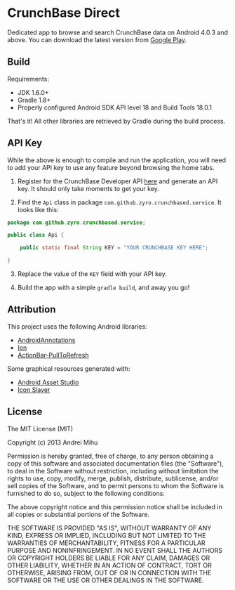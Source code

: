 # CrunchBase Direct

Dedicated app to browse and search CrunchBase data on Android 4.0.3 and above. You can download the latest version from [Google Play](https://play.google.com/store/apps/details?id=com.github.zyro.crunchbased).

## Build

Requirements:
* JDK 1.6.0+
* Gradle 1.8+
* Properly configured Android SDK API level 18 and Build Tools 18.0.1

That's it! All other libraries are retrieved by Gradle during the build process.

## API Key

While the above is enough to compile and run the application, you will need to add your API key to use any feature beyond browsing the home tabs.

1. Register for the CrunchBase Developer API [here](http://developer.crunchbase.com/) and generate an API key. It should only take moments to get your key.

2. Find the `Api` class in package `com.github.zyro.crunchbased.service`. It looks like this:
```java
package com.github.zyro.crunchbased.service;

public class Api {

    public static final String KEY = "YOUR CRUNCHBASE KEY HERE";

}
```

3. Replace the value of the `KEY` field with your API key.

4. Build the app with a simple `gradle build`, and away you go!

## Attribution

This project uses the following Android libraries:
* [AndroidAnnotations](https://github.com/excilys/androidannotations)
* [Ion](https://github.com/koush/ion)
* [ActionBar-PullToRefresh](https://github.com/chrisbanes/ActionBar-PullToRefresh)

Some graphical resources generated with:
* [Android Asset Studio](http://android-ui-utils.googlecode.com/hg/asset-studio/dist/index.html)
* [Icon Slayer](http://www.gieson.com/Library/projects/utilities/icon_slayer/)

## License

The MIT License (MIT)

Copyright (c) 2013 Andrei Mihu

Permission is hereby granted, free of charge, to any person obtaining a copy
of this software and associated documentation files (the "Software"), to deal
in the Software without restriction, including without limitation the rights
to use, copy, modify, merge, publish, distribute, sublicense, and/or sell
copies of the Software, and to permit persons to whom the Software is
furnished to do so, subject to the following conditions:

The above copyright notice and this permission notice shall be included in
all copies or substantial portions of the Software.

THE SOFTWARE IS PROVIDED "AS IS", WITHOUT WARRANTY OF ANY KIND, EXPRESS OR
IMPLIED, INCLUDING BUT NOT LIMITED TO THE WARRANTIES OF MERCHANTABILITY,
FITNESS FOR A PARTICULAR PURPOSE AND NONINFRINGEMENT. IN NO EVENT SHALL THE
AUTHORS OR COPYRIGHT HOLDERS BE LIABLE FOR ANY CLAIM, DAMAGES OR OTHER
LIABILITY, WHETHER IN AN ACTION OF CONTRACT, TORT OR OTHERWISE, ARISING FROM,
OUT OF OR IN CONNECTION WITH THE SOFTWARE OR THE USE OR OTHER DEALINGS IN
THE SOFTWARE.
